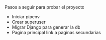 Pasos a seguir para probar el proyecto

- Iniciar pipenv
- Crear superuser
- Migrar Django para generar la db
- Pagina principal link a paginas secundarias